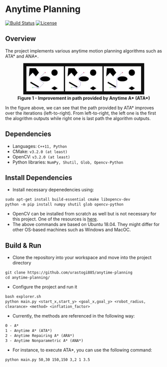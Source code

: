 # Anytime Planning
[![Build Status](https://travis-ci.org/urastogi885/anytime-planning.svg?branch=main)](https://travis-ci.org/urastogi885/anytime-planning)
[![License](https://img.shields.io/badge/License-MIT-blue.svg)](https://github.com/urastogi885/anytime-planning/blob/main/LICENSE)

## Overview
The project implements various anytime motion planning algorithms such as ATA* and ANA*.

<p align="center">
  <img src="https://github.com/urastogi885/anytime-planning/blob/main/images/readme/ata_star_combine.jpg">
  <br><b>Figure 1 - Improvement in path provided by Anytime A* (ATA*)</b><br>
</p>

In the figure above, we can see that the path provided by ATA* improves over the iterations (left-to-right). From left-to-right, the left one is the first the alogrithm outputs while right one is last path the algorithm outputs.

## Dependencies
- Languages: `C++11, Python`
- CMake: `v3.2.0 (at least)`
- OpenCV: `v3.2.0 (at least)`
- Python libraries: `NumPy, Shutil, Glob, Opencv-Python`

## Install Dependencies
- Install necessary depenedencies using:
```
sudo apt-get install build-essential cmake libopencv-dev
python -m pip install numpy shutil glob opencv-python
```
- OpenCV can be installed from scratch as well but is not necessary for this project. One of the resources is [here](https://learnopencv.com/install-opencv-4-on-ubuntu-18-04/).
- The above commands are based on Ubuntu 18.04. They might differ for other OS-based machines such as Windows and MacOC.

## Build & Run
- Clone the repository into your workspace and move into the project directory
```
git clone https://github.com/urastogi885/anytime-planning
cd anytime-planning/
```

- Configure the project and run it
```
bash explorer.sh
python main.py <start_x,start_y> <goal_x,goal_y> <robot_radius, clearance> <method> <inflation_factor>
```

- Currently, the methods are referenced in the following way:
```
0 - A*
1 - Anytime A* (ATA*)
2 - Anytime Repairing A* (ARA*)
3 - Anytime Nonparametric A* (ANA*)
```

- For instance, to execute ATA*, you can use the following command:
```
python main.py 50,30 150,150 3,2 1 3.5
```
